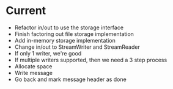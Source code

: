 # Current
 - Refactor in/out to use the storage interface
 - Finish factoring out file storage implementation
 - Add in-memory storage implementation
 - Change in/out to StreamWriter and StreamReader
 - If only 1 writer, we're good
 - If multiple writers supported, then we need a 3 step process
  - Allocate space
  - Write message
  - Go back and mark message header as done

